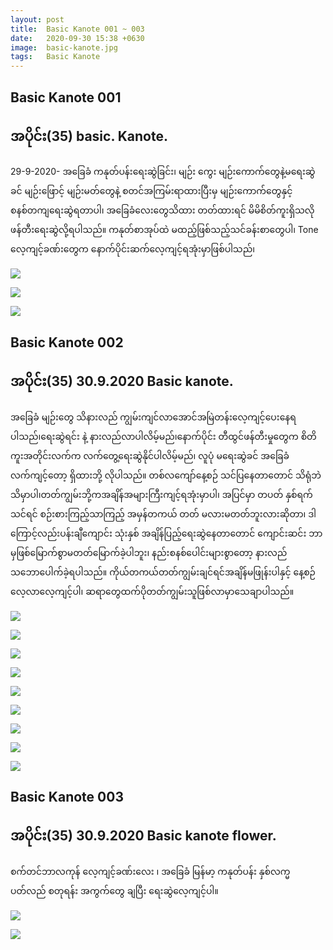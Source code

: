 ```yaml
---
layout: post
title:  Basic Kanote 001 ~ 003
date:   2020-09-30 15:38 +0630
image:  basic-kanote.jpg
tags:   Basic Kanote
---
```

## Basic Kanote 001
## အပိုင်း(35) basic. Kanote.
29-9-2020- အခြေခံ ကနုတ်ပန်းရေးဆွဲခြင်း၊ မျဉ်း ကွေး မျဉ်းကောက်တွေနဲ့မရေးဆွဲခင် မျဉ်းဖြောင့် မျဉ်းမတ်တွေနဲ့ စတင်အကြမ်းရာထားပြီးမှ မျဉ်းကောက်တွေနှင့်စနစ်တကျရေးဆွဲရတာပါ၊ အခြေခံလေးတွေသိထား တတ်ထားရင် မိမိစိတ်ကူးရှိသလို ဖန်တီးရေးဆွဲလို့ရပါသည်။ ကနုတ်စာအုပ်ထဲ မထည့်ဖြစ်သည့်သင်ခန်းစာတွေပါ၊ Tone လေ့ကျင့်ခဏ်းတွေက နောက်ပိုင်းဆက်လေ့ကျင့်ရအုံးမှာဖြစ်ပါသည်၊

![]({{site.baseurl}}/img/basic-kanote/001-01.jpg)

![]({{site.baseurl}}/img/basic-kanote/001-02.jpg)

![]({{site.baseurl}}/img/basic-kanote/001-03.jpg)

## Basic Kanote 002
## အပိုင်း(35) 30.9.2020 Basic kanote. 
အခြေခံ မျဉ်းတွေ သိနားလည် ကျွမ်းကျင်လာအောင်အမြဲတန်းလေ့ကျင့်ပေးနေရပါသည်၊ရေးဆွဲရင်း နဲ့ နားလည်လာပါလိမ့်မည်၊နောက်ပိုင်း တီထွင်ဖန်တီးမှုတွေက စိတိကူးအတိုင်းလက်က လက်တွေ့ရေးဆွဲနိုင်ပါလိမ့်မည်၊ လူပုံ မရေးဆွဲခင် အခြေခံ လက်ကျင့်တော့ ရှိထားဘို့ လိုပါသည်။ တစ်လကျော်နေ့စဉ် သင်ပြနေတာတောင် သိရုံဘဲသိမှာပါ၊တတ်ကျွမ်းဘို့ကအချိန်အများကြီးကျင့်ရအုံးမှာပါ၊ အပြင်မှာ တပတ် နှစ်ရက် သင်ရင် စဉ်းစားကြည့်သာကြည့် အမှန်တကယ် တတ် မလားမတတ်ဘူးလားဆိုတာ၊ ဒါကြောင့်လည်းပန်းချီကျောင်း သုံးနှစ် အချိန်ပြည့်ရေးဆွဲနေတာတောင် ကျောင်းဆင်း ဘာမှဖြစ်မြောက်စွာမတတ်မြောက်ခဲ့ပါဘူး၊ နည်းစနစ်ပေါင်းများစွာတော့ နားလည်သဘောပေါက်ခဲ့ရပါသည်။ ကိုယ်တကယ်တတ်ကျွမ်းချင်ရင်အချိန်မဖြုန်းပါနှင့် နေ့စဉ် လေ့လာလေ့ကျင့်ပါ၊ ဆရာတွေထက်ပိုတတ်ကျွမ်းသူဖြစ်လာမှာသေချာပါသည်။ 

![]({{site.baseurl}}/img/basic-kanote/002-01.jpg)

![]({{site.baseurl}}/img/basic-kanote/002-02.jpg)

![]({{site.baseurl}}/img/basic-kanote/002-03.jpg)

![]({{site.baseurl}}/img/basic-kanote/002-04.jpg)

![]({{site.baseurl}}/img/basic-kanote/002-05.jpg)

![]({{site.baseurl}}/img/basic-kanote/002-06.jpg)

![]({{site.baseurl}}/img/basic-kanote/002-07.jpg)

![]({{site.baseurl}}/img/basic-kanote/002-08.jpg)

![]({{site.baseurl}}/img/basic-kanote/002-09.jpg)

## Basic Kanote 003
## အပိုင်း(35) 30.9.2020 Basic kanote flower.
စက်တင်ဘာလကုန် လေ့ကျင့်ခဏ်းလေး ၊ အခြေခံ မြန်မာ့ ကနုတ်ပန်း နှစ်လက္မ ပတ်လည် စတုရန်း အကွက်တွေ ချပြီး ရေးဆွဲလေ့ကျင့်ပါ။

![]({{site.baseurl}}/img/basic-kanote/003-01.jpg)

![]({{site.baseurl}}/img/basic-kanote/003-02.jpg)
